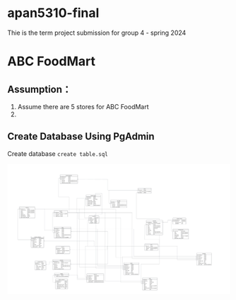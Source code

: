 # apan5310-final
Thie is the term project submission for group 4 - spring 2024

# ABC FoodMart

## Assumption：
1. Assume there are 5 stores for ABC FoodMart
2. 



## Create Database Using PgAdmin
Create database `create table.sql`

<img src="5310 ER-Diagram (2).pdf">

